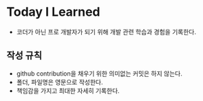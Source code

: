 # Today I Learned
* 코더가 아닌 프로 개발자가 되기 위해 개발 관련 학습과 경험을 기록한다.

## 작성 규칙
* github contribution을 채우기 위한 의미없는 커밋은 하지 않는다.
* 폴더, 파일명은 영문으로 작성한다.
* 책임감을 가지고 최대한 자세히 기록한다.
